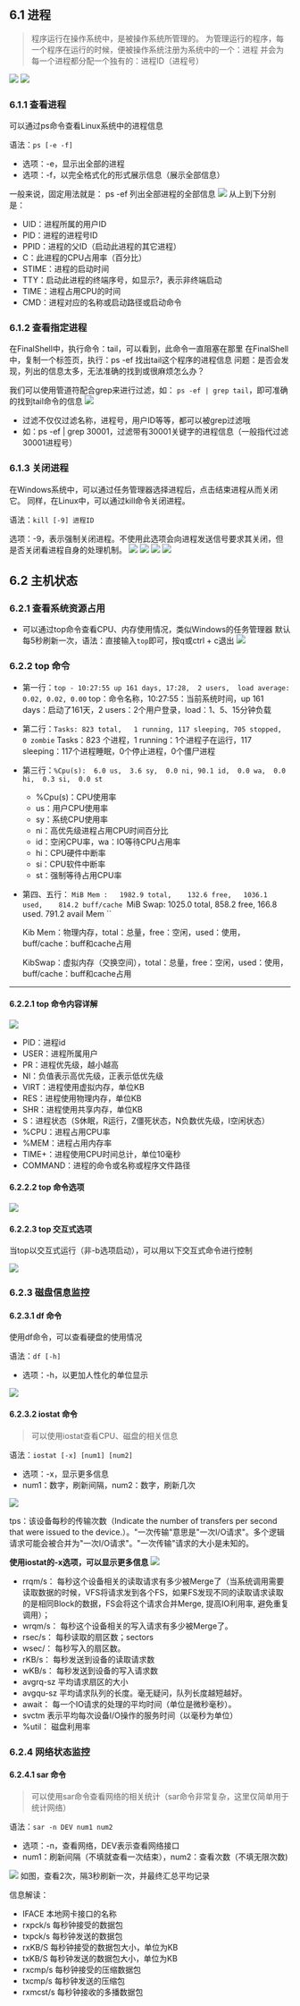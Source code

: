 ## 6.1 进程
> 程序运行在操作系统中，是被操作系统所管理的。
> 为管理运行的程序，每一个程序在运行的时候，便被操作系统注册为系统中的一个：进程
> 并会为每一个进程都分配一个独有的：进程ID（进程号）

![](attachments/20230429101955.png)
![](attachments/20230429102007.png)

### 6.1.1 查看进程

可以通过ps命令查看Linux系统中的进程信息

语法：`ps [-e -f]`
- 选项：-e，显示出全部的进程
- 选项：-f，以完全格式化的形式展示信息（展示全部信息）

一般来说，固定用法就是： ps -ef 列出全部进程的全部信息
![](attachments/20230429102104.png)
从上到下分别是：

- UID：进程所属的用户ID
- PID：进程的进程号ID
- PPID：进程的父ID（启动此进程的其它进程）
- C：此进程的CPU占用率（百分比）
- STIME：进程的启动时间
- TTY：启动此进程的终端序号，如显示?，表示非终端启动
- TIME：进程占用CPU的时间
- CMD：进程对应的名称或启动路径或启动命令

### 6.1.2 查看指定进程

在FinalShell中，执行命令：tail，可以看到，此命令一直阻塞在那里
在FinalShell中，复制一个标签页，执行：ps -ef 找出tail这个程序的进程信息
问题：是否会发现，列出的信息太多，无法准确的找到或很麻烦怎么办？

我们可以使用管道符配合grep来进行过滤，如：
`ps -ef | grep tail`，即可准确的找到tail命令的信息
	![](attachments/20230429102310.png)

- 过滤不仅仅过滤名称，进程号，用户ID等等，都可以被grep过滤哦
- 如：ps -ef | grep 30001，过滤带有30001关键字的进程信息（一般指代过滤30001进程号）

### 6.1.3 关闭进程

在Windows系统中，可以通过任务管理器选择进程后，点击结束进程从而关闭它。
同样，在Linux中，可以通过kill命令关闭进程。

语法：`kill [-9] 进程ID`

选项：-9，表示强制关闭进程。不使用此选项会向进程发送信号要求其关闭，但是否关闭看进程自身的处理机制。
![](attachments/20230429102432.png)
![](attachments/20230429102438.png)
![](attachments/20230429102444.png)
![](attachments/20230429102448.png)

## 6.2 主机状态

### 6.2.1 查看系统资源占用

- 可以通过top命令查看CPU、内存使用情况，类似Windows的任务管理器
  默认每5秒刷新一次，语法：直接输入`top`即可，按q或ctrl + c退出
  ![](attachments/20230429102557.png)

### 6.2.2 top 命令

- 第一行：`top - 10:27:55 up 161 days, 17:28,  2 users,  load average: 0.02, 0.02, 0.00`
	top：命令名称，10:27:55：当前系统时间，up 161 days：启动了161天，2 users：2个用户登录，load：1、5、15分钟负载

- 第二行：`Tasks: 823 total,   1 running, 117 sleeping, 705 stopped,   0 zombie`
	Tasks：823 个进程，1 running：1个进程子在运行，117 sleeping：117个进程睡眠，0个停止进程，0个僵尸进程

- 第三行：`%Cpu(s):  6.0 us,  3.6 sy,  0.0 ni, 90.1 id,  0.0 wa,  0.0 hi,  0.3 si,  0.0 st`
	- %Cpu(s)：CPU使用率
	- us：用户CPU使用率
	- sy：系统CPU使用率
	- ni：高优先级进程占用CPU时间百分比
	- id：空闲CPU率，wa：IO等待CPU占用率
	- hi：CPU硬件中断率
	- si：CPU软件中断率
	- st：强制等待占用CPU率

- 第四、五行：
	`MiB Mem :   1982.9 total,    132.6 free,   1036.1 used,    814.2 buff/cache
	`MiB Swap:   1025.0 total,    858.2 free,    166.8 used.    791.2 avail Mem ``
	
	Kib Mem：物理内存，total：总量，free：空闲，used：使用，buff/cache：buff和cache占用
	
	KibSwap：虚拟内存（交换空间），total：总量，free：空闲，used：使用，buff/cache：buff和cache占用

---
#### 6.2.2.1 top 命令内容详解

![](attachments/20230429103325.png)
- PID：进程id
- USER：进程所属用户
- PR：进程优先级，越小越高
- NI：负值表示高优先级，正表示低优先级
- VIRT：进程使用虚拟内存，单位KB
- RES：进程使用物理内存，单位KB
- SHR：进程使用共享内存，单位KB
- S：进程状态（S休眠，R运行，Z僵死状态，N负数优先级，I空闲状态）
- %CPU：进程占用CPU率
- %MEM：进程占用内存率
- TIME+：进程使用CPU时间总计，单位10毫秒
- COMMAND：进程的命令或名称或程序文件路径

#### 6.2.2.2 top 命令选项

![](attachments/20230429103526.png)

#### 6.2.2.3 top 交互式选项

当top以交互式运行（非-b选项启动），可以用以下交互式命令进行控制

![](attachments/20230429103558.png)


### 6.2.3 磁盘信息监控

#### 6.2.3.1 df 命令
使用df命令，可以查看硬盘的使用情况

语法：`df [-h]`
- 选项：-h，以更加人性化的单位显示

![](attachments/20230429103824.png)

#### 6.2.3.2 iostat 命令

> 可以使用iostat查看CPU、磁盘的相关信息

语法：`iostat [-x] [num1] [num2]`
- 选项：-x，显示更多信息
- num1：数字，刷新间隔，num2：数字，刷新几次

![](attachments/20230429104007.png)

tps：该设备每秒的传输次数（Indicate the number of transfers per second that were issued to the device.）。"一次传输"意思是"一次I/O请求"。多个逻辑请求可能会被合并为"一次I/O请求"。"一次传输"请求的大小是未知的。

**使用iostat的-x选项，可以显示更多信息**
![](attachments/20230429104038.png)
- rrqm/s：	每秒这个设备相关的读取请求有多少被Merge了（当系统调用需要读取数据的时候，VFS将请求发到各个FS，如果FS发现不同的读取请求读取的是相同Block的数据，FS会将这个请求合并Merge, 提高IO利用率, 避免重复调用）；
- wrqm/s：	每秒这个设备相关的写入请求有多少被Merge了。
- rsec/s：	每秒读取的扇区数；sectors
- wsec/：	每秒写入的扇区数。
- rKB/s：	每秒发送到设备的读取请求数
- wKB/s：	每秒发送到设备的写入请求数
- avgrq-sz 	平均请求扇区的大小
- avgqu-sz 	平均请求队列的长度。毫无疑问，队列长度越短越好。    
- await：  	每一个IO请求的处理的平均时间（单位是微秒毫秒）。
- svctm    	表示平均每次设备I/O操作的服务时间（以毫秒为单位）
- %util： 	磁盘利用率


### 6.2.4 网络状态监控

#### 6.2.4.1 sar 命令

> 可以使用sar命令查看网络的相关统计（sar命令非常复杂，这里仅简单用于统计网络）

语法：`sar -n DEV num1 num2`

- 选项：-n，查看网络，DEV表示查看网络接口
- num1：刷新间隔（不填就查看一次结束），num2：查看次数（不填无限次数)

![](attachments/20230429104223.png)
如图，查看2次，隔3秒刷新一次，并最终汇总平均记录

信息解读：
- IFACE 本地网卡接口的名称
- rxpck/s 每秒钟接受的数据包
- txpck/s 每秒钟发送的数据包
- rxKB/S 每秒钟接受的数据包大小，单位为KB
- txKB/S 每秒钟发送的数据包大小，单位为KB
- rxcmp/s 每秒钟接受的压缩数据包
- txcmp/s 每秒钟发送的压缩包
- rxmcst/s 每秒钟接收的多播数据包